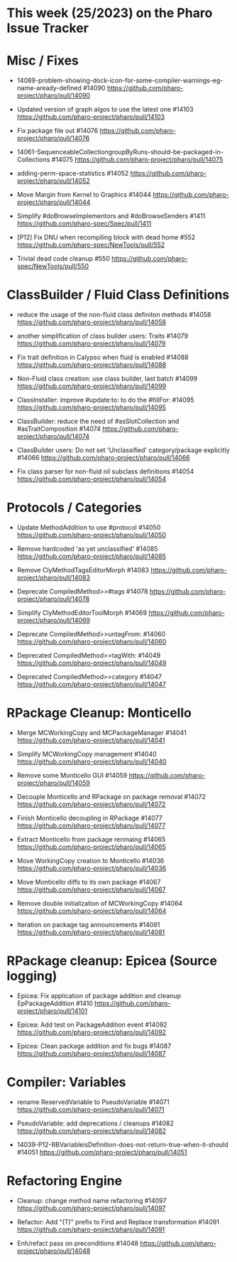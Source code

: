 # This week (25/2023) on the Pharo Issue Tracker


# Misc / Fixes

- 14089-problem-showing-dock-icon-for-some-compiler-warnings-eg-name-aready-defined #14090
	https://github.com/pharo-project/pharo/pull/14090

- Updated version of graph algos to use the latest one #14103
	https://github.com/pharo-project/pharo/pull/14103
	
- Fix package file out #14076
	https://github.com/pharo-project/pharo/pull/14076
	
- 14061-SequenceableCollectiongroupByRuns-should-be-packaged-in-Collections #14075
	https://github.com/pharo-project/pharo/pull/14075

- adding-perm-space-statistics #14052
	https://github.com/pharo-project/pharo/pull/14052

- Move Margin from Kernel to Graphics #14044
	https://github.com/pharo-project/pharo/pull/14044
	
- Simplify #doBrowseImplementors and #doBrowseSenders #1411
	https://github.com/pharo-spec/Spec/pull/1411
	
- [P12] Fix DNU when recompiling block with dead home #552
	https://github.com/pharo-spec/NewTools/pull/552
	
- Trivial dead code cleanup #550
	https://github.com/pharo-spec/NewTools/pull/550


# ClassBuilder / Fluid Class Definitions 

- reduce the usage of the non-fluid class definiton methods #14058
	https://github.com/pharo-project/pharo/pull/14058
	
- another simplification of class builder users: Traits #14079
	https://github.com/pharo-project/pharo/pull/14079

- Fix trait definition in Calypso when fluid is enabled #14088
	https://github.com/pharo-project/pharo/pull/14088

- Non-Fluid class creation: use class builder, last batch #14099
	https://github.com/pharo-project/pharo/pull/14099
	
- ClassInstaller: improve #update:to: to do the #fillFor: #14095
	https://github.com/pharo-project/pharo/pull/14095
	
- ClassBuilder: reduce the need of #asSlotCollection and #asTraitComposition #14074
	https://github.com/pharo-project/pharo/pull/14074
	
- ClassBuilder users: Do not set 'Unclassified' category/package explicitly #14066
	https://github.com/pharo-project/pharo/pull/14066
	
- Fix class parser for non-fluid nil subclass definitions #14054
	https://github.com/pharo-project/pharo/pull/14054



# Protocols / Categories

- Update MethodAddition to use #protocol #14050
	https://github.com/pharo-project/pharo/pull/14050

- Remove hardcoded 'as yet unclassified' #14085
	https://github.com/pharo-project/pharo/pull/14085
	
- Remove ClyMethodTagsEditorMorph #14083
	https://github.com/pharo-project/pharo/pull/14083
	
- Deprecate CompiledMethod>>#tags #14078
	https://github.com/pharo-project/pharo/pull/14078
	
- Simplify ClyMethodEditorToolMorph #14069
	https://github.com/pharo-project/pharo/pull/14069
	
- Deprecate CompiledMethod>>untagFrom: #14060
	https://github.com/pharo-project/pharo/pull/14060
	
- Deprecated CompiledMethod>>tagWith: #14049
	https://github.com/pharo-project/pharo/pull/14049
	
- Deprecated CompiledMethod>>category #14047
	https://github.com/pharo-project/pharo/pull/14047


# RPackage Cleanup: Monticello

- Merge MCWorkingCopy and MCPackageManager #14041
	https://github.com/pharo-project/pharo/pull/14041

- Simplify MCWorkingCopy management #14040
	https://github.com/pharo-project/pharo/pull/14040
	
- Remove some Monticello GUI #14059
	https://github.com/pharo-project/pharo/pull/14059
	
- Decouple Monticello and RPackage on package removal #14072
	https://github.com/pharo-project/pharo/pull/14072
	
- Finish Monticello decoupling in RPackage #14077
	https://github.com/pharo-project/pharo/pull/14077

- Extract Monticello from package renmaing #14065
	https://github.com/pharo-project/pharo/pull/14065
	
- Move WorkingCopy creation to Monticello #14036
	https://github.com/pharo-project/pharo/pull/14036
	
- Move Monticello diffs to its own package #14067
	https://github.com/pharo-project/pharo/pull/14067
	
- Remove double initialization of MCWorkingCopy #14064
	https://github.com/pharo-project/pharo/pull/14064
	
- Iteration on package tag announcements #14081
	https://github.com/pharo-project/pharo/pull/14081
	
	
# RPackage cleanup: Epicea (Source logging)
	
- Epicea: Fix application of package addition and cleanup EpPackageAddition #1410
	https://github.com/pharo-project/pharo/pull/14101
	
- Epicea: Add test on PackageAddition event #14092
	https://github.com/pharo-project/pharo/pull/14092
	
- Epicea: Clean package addition and fix bugs #14087
	https://github.com/pharo-project/pharo/pull/14087
		

# Compiler: Variables

- rename ReservedVariable to PseudoVariable #14071
	https://github.com/pharo-project/pharo/pull/14071

- PseudoVariable: add deprecations / cleanups #14082
	https://github.com/pharo-project/pharo/pull/14082
	
- 14039-P12-RBVariableisDefinition-does-not-return-true-when-it-should #14051
	https://github.com/pharo-project/pharo/pull/14051
 	
	
# Refactoring Engine

- Cleanup: change method name refactoring #14097
	https://github.com/pharo-project/pharo/pull/14097
	
- Refactor: Add "(T)" prefix to Find and Replace transformation #14091
	https://github.com/pharo-project/pharo/pull/14091
	
- Enh/refact pass on preconditions #14048
	https://github.com/pharo-project/pharo/pull/14048
	
